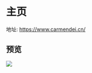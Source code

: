 # 主页

地址: <https://www.carmendei.cn/>

## 预览

![](https://cdn.carmendei.cn/myblog/resource/img/blog-cover.png)
